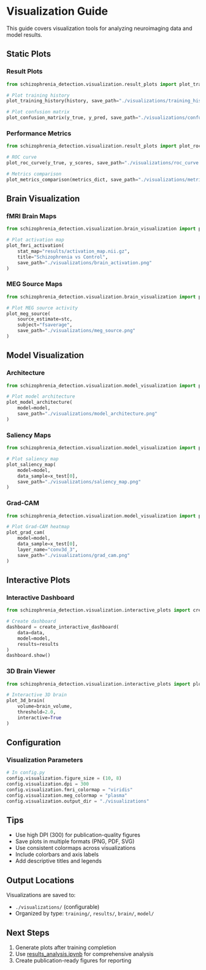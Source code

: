 # Visualization Guide

This guide covers visualization tools for analyzing neuroimaging data and model results.

## Static Plots

### Result Plots

```python
from schizophrenia_detection.visualization.result_plots import plot_training_history, plot_confusion_matrix

# Plot training history
plot_training_history(history, save_path="./visualizations/training_history.png")

# Plot confusion matrix
plot_confusion_matrix(y_true, y_pred, save_path="./visualizations/confusion_matrix.png")
```

### Performance Metrics

```python
from schizophrenia_detection.visualization.result_plots import plot_roc_curve, plot_metrics_comparison

# ROC curve
plot_roc_curve(y_true, y_scores, save_path="./visualizations/roc_curve.png")

# Metrics comparison
plot_metrics_comparison(metrics_dict, save_path="./visualizations/metrics_comparison.png")
```

## Brain Visualization

### fMRI Brain Maps

```python
from schizophrenia_detection.visualization.brain_visualization import plot_fmri_activation

# Plot activation map
plot_fmri_activation(
    stat_map="results/activation_map.nii.gz",
    title="Schizophrenia vs Control",
    save_path="./visualizations/brain_activation.png"
)
```

### MEG Source Maps

```python
from schizophrenia_detection.visualization.brain_visualization import plot_meg_source

# Plot MEG source activity
plot_meg_source(
    source_estimate=stc,
    subject="fsaverage",
    save_path="./visualizations/meg_source.png"
)
```

## Model Visualization

### Architecture

```python
from schizophrenia_detection.visualization.model_visualization import plot_model_architecture

# Plot model architecture
plot_model_architecture(
    model=model,
    save_path="./visualizations/model_architecture.png"
)
```

### Saliency Maps

```python
from schizophrenia_detection.visualization.model_visualization import plot_saliency_map

# Plot saliency map
plot_saliency_map(
    model=model,
    data_sample=x_test[0],
    save_path="./visualizations/saliency_map.png"
)
```

### Grad-CAM

```python
from schizophrenia_detection.visualization.model_visualization import plot_grad_cam

# Plot Grad-CAM heatmap
plot_grad_cam(
    model=model,
    data_sample=x_test[0],
    layer_name="conv3d_3",
    save_path="./visualizations/grad_cam.png"
)
```

## Interactive Plots

### Interactive Dashboard

```python
from schizophrenia_detection.visualization.interactive_plots import create_interactive_dashboard

# Create dashboard
dashboard = create_interactive_dashboard(
    data=data,
    model=model,
    results=results
)
dashboard.show()
```

### 3D Brain Viewer

```python
from schizophrenia_detection.visualization.interactive_plots import plot_3d_brain

# Interactive 3D brain
plot_3d_brain(
    volume=brain_volume,
    threshold=2.0,
    interactive=True
)
```

## Configuration

### Visualization Parameters

```python
# In config.py
config.visualization.figure_size = (10, 8)
config.visualization.dpi = 300
config.visualization.fmri_colormap = "viridis"
config.visualization.meg_colormap = "plasma"
config.visualization.output_dir = "./visualizations"
```

## Tips

- Use high DPI (300) for publication-quality figures
- Save plots in multiple formats (PNG, PDF, SVG)
- Use consistent colormaps across visualizations
- Include colorbars and axis labels
- Add descriptive titles and legends

## Output Locations

Visualizations are saved to:
- `./visualizations/` (configurable)
- Organized by type: `training/`, `results/`, `brain/`, `model/`

## Next Steps

1. Generate plots after training completion
2. Use [results_analysis.ipynb](../notebooks/results_analysis.ipynb:1) for comprehensive analysis
3. Create publication-ready figures for reporting